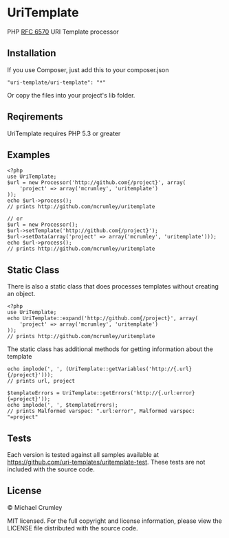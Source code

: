 UriTemplate
===========

PHP [RFC 6570](http://tools.ietf.org/html/rfc6570) URI Template processor

Installation
------------
If you use Composer, just add this to your composer.json

    "uri-template/uri-template": "*"

Or copy the files into your project's lib folder.

Reqirements
-----------
UriTemplate requires PHP 5.3 or greater

Examples
--------

    <?php
    use UriTemplate;
    $url = new Processor('http://github.com{/project}', array(
        'project' => array('mcrumley', 'uritemplate')
    ));
    echo $url->process();
    // prints http://github.com/mcrumley/uritemplate

    // or
    $url = new Processor();
    $url->setTemplate('http://github.com{/project}');
    $url->setData(array('project' => array('mcrumley', 'uritemplate')));
    echo $url->process();
    // prints http://github.com/mcrumley/uritemplate

Static Class
------------
There is also a static class that does processes templates without creating an object.

    <?php
    use UriTemplate;
    echo UriTemplate::expand('http://github.com{/project}', array(
        'project' => array('mcrumley', 'uritemplate')
    ));
    // prints http://github.com/mcrumley/uritemplate

The static class has additional methods for getting information about the template

    echo implode(', ', (UriTemplate::getVariables('http://{.url}{/project}')));
    // prints url, project

    $templateErrors = UriTemplate::getErrors('http://{.url:error}{=project}'));
    echo implode(', ', $templateErrors);
    // prints Malformed varspec: ".url:error", Malformed varspec: "=project"

Tests
-----
Each version is tested against all samples available at https://github.com/uri-templates/uritemplate-test.
These tests are not included with the source code.

License
-------
© Michael Crumley

MIT licensed. For the full copyright and license information, please view the LICENSE
file distributed with the source code.
